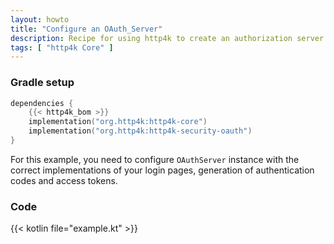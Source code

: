 ```yaml
---
layout: howto
title: "Configure an OAuth_Server"
description: Recipe for using http4k to create an authorization server that provides an *authorization code* access flow
tags: [ "http4k Core" ]
---
```


### Gradle setup

```kotlin
dependencies {
    {{< http4k_bom >}}
    implementation("org.http4k:http4k-core")
    implementation("org.http4k:http4k-security-oauth")
}
```

For this example, you need to configure `OAuthServer` instance with the correct implementations of your login pages, generation of authentication codes and access tokens.

### Code

{{< kotlin file="example.kt" >}}

